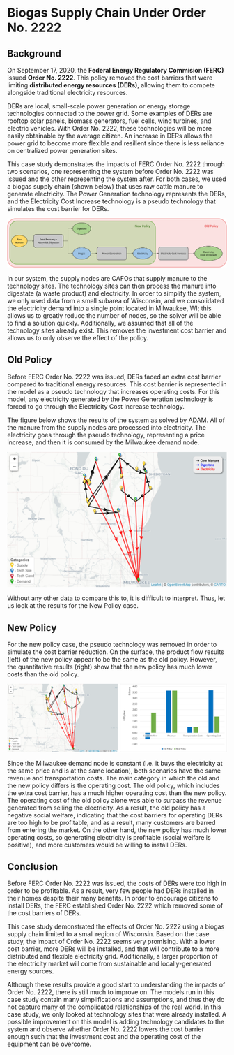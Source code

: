 <h1>Biogas Supply Chain Under Order No. 2222</h1>

<h2>Background</h2>

<p>
    On September 17, 2020, the <b>Federal Energy Regulatory Commision (FERC)</b> issued <b>Order No. 2222</b>. This policy removed the cost barriers that were limiting <b>distributed energy resources (DERs)</b>, allowing them to compete alongside traditional electricity resources. 
</p>

<p>
    DERs are local, small-scale power generation or energy storage technologies connected to the power grid. Some examples of DERs are rooftop solar panels, biomass generators, fuel cells, wind turbines, and electric vehicles. With Order No. 2222, these technologies will be more easily obtainable by the average citizen. An increase in DERs allows the power grid to become more flexible and resilient since there is less reliance on centralized power generation sites. 
</p>

<p>
    This case study demonstrates the impacts of FERC Order No. 2222 through two scenarios, one representing the system before Order No. 2222 was issued and the other representing the system after. For both cases, we used a biogas supply chain (shown below) that uses raw cattle manure to generate electricity. The Power Generation technology represents the DERs, and the Electricity Cost Increase technology is a pseudo technology that simulates the cost barrier for DERs. 
</p>

<img src="Pictures\biogas_case_study\biogas_p_graph.png">

<p>
    In our system, the supply nodes are CAFOs that supply manure to the technology sites. The technology sites can then process the manure into digestate (a waste product) and electricity. In order to simplify the system, we only used data from a small subarea of Wisconsin, and we consolidated the electricity demand into a single point located in Milwaukee, WI; this allows us to greatly reduce the number of nodes, so the solver will be able to find a solution quickly. Additionally, we assumed that all of the technology sites already exist. This removes the investment cost barrier and allows us to only observe the effect of the policy. 
</p>

<h2>Old Policy</h2>

<p>
    Before FERC Order No. 2222 was issued, DERs faced an extra cost barrier compared to traditional energy resources. This cost barrier is represented in the model as a pseudo technology that increases operating costs. For this model, any electricity generated by the Power Generation technology is forced to go through the Electricity Cost Increase technology. 
</p>

<p>
    The figure below shows the results of the system as solved by ADAM. All of the manure from the supply nodes are processed into electricity. The electricity goes through the pseudo technology, representing a price increase, and then it is consumed by the Milwaukee demand node. 
</p>

<img src="Pictures\biogas_case_study\results_and_key.png">

<p>
    Without any other data to compare this to, it is difficult to interpret. Thus, let us look at the results for the New Policy case. 
</p>

<h2>New Policy</h2>

<p>
    For the new policy case, the pseudo technology was removed in order to simulate the cost barrier reduction. On the surface, the product flow results (left) of the new policy appear to be the same as the old policy. However, the quantitative results (right) show that the new policy has much lower costs than the old policy. 
</p> 

<img src="Pictures\biogas_case_study\graph_and_chart.png">

<p>
    Since the Milwaukee demand node is constant (i.e. it buys the electricity at the same price and is at the same location), both scenarios have the same revenue and transportation costs. The main category in which the old and the new policy differs is the operating cost. The old policy, which includes the extra cost barrier, has a much higher operating cost than the new policy. The operating cost of the old policy alone was able to surpass the revenue generated from selling the electricity. As a result, the old policy has a negative social welfare, indicating that the cost barriers for operating DERs are too high to be profitable, and as a result, many customers are barred from entering the market. On the other hand, the new policy has much lower operating costs, so generating electricity is profitable (social welfare is positive), and more customers would be willing to install DERs.
</p>

<h2>Conclusion</h2>

<p>
    Before FERC Order No. 2222 was issued, the costs of DERs were too high in order to be profitable. As a result, very few people had DERs installed in their homes despite their many benefits. In order to encourage citizens to install DERs, the FERC established Order No. 2222 which removed some of the cost barriers of DERs. 
</p>

<p>
    This case study demonstrated the effects of Order No. 2222 using a biogas supply chain limited to a small region of Wisconsin. Based on the case study, the impact of Order No. 2222 seems very promising. With a lower cost barrier, more DERs will be installed, and that will contribute to a more distributed and flexible electricity grid. Additionally, a larger proportion of the electricity market will come from sustainable and locally-generated energy sources. 
</p>

<p>
    Although these results provide a good start to understanding the impacts of Order No. 2222, there is still much to improve on. The models run in this case study contain many simplifications and assumptions, and thus they do not capture many of the complicated relationships of the real world. In this case study, we only looked at technology sites that were already installed. A possible improvement on this model is adding technology candidates to the system and observe whether Order No. 2222 lowers the cost barrier enough such that the investment cost and the operating cost of the equipment can be overcome. 
</p>